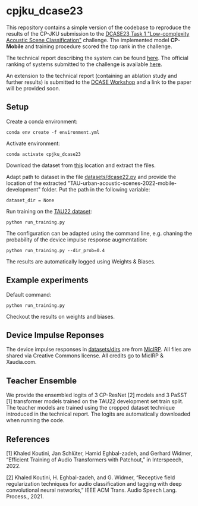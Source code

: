 # cpjku_dcase23

This repository contains a simple version of the codebase to reproduce the results of the CP-JKU submission 
to the [DCASE23 Task 1 "Low-complexity Acoustic Scene Classification"](https://dcase.community/challenge2023/task-low-complexity-acoustic-scene-classification) challenge.
The implemented model **CP-Mobile** and training procedure scored the top rank in the challenge.

The technical report describing the system can be found [here](https://dcase.community/documents/challenge2023/technical_reports/DCASE2023_Schmid_28_t1.pdf). 
The official ranking of systems submitted to the challenge is available [here](https://dcase.community/challenge2023/task-low-complexity-acoustic-scene-classification-results).

An extension to the technical report (containing an ablation study and further results) is submitted to the [DCASE Workshop](https://dcase.community/workshop2023/) and a link to the paper will be provided soon.

## Setup

Create a conda environment:

```
conda env create -f environment.yml
```

Activate environment:

```
conda activate cpjku_dcase23
```

Download the dataset from [this](https://zenodo.org/record/6337421) location and extract the files.

Adapt path to dataset in the file [datasets/dcase22.py](datasets/dcase22.py) and provide the location of the extracted
"TAU-urban-acoustic-scenes-2022-mobile-development" folder. Put the path in the following variable:

```
dataset_dir = None
```

Run training on the [TAU22 dataset](https://zenodo.org/record/6337421):

```
python run_training.py
```

The configuration can be adapted using the command line, e.g. chaning the probability of the device impulse response augmentation:

```
python run_training.py --dir_prob=0.4
```

The results are automatically logged using Weights & Biases.

## Example experiments

Default command: 

```
python run_training.py
```

Checkout the results on weights and biases.

## Device Impulse Reponses

The device impulse responses in [datasets/dirs](datasets/dirs) are from [MicIRP](http://micirp.blogspot.com/). All files
are shared via Creative Commons license. All credits go to MicIRP & Xaudia.com.


## Teacher Ensemble

We provide the ensembled logits of 3 CP-ResNet [2] models and 3 PaSST [1] transformer models trained on the TAU22 development set train split.
The teacher models are trained using the cropped dataset technique introduced in the technical report. The logits
are automatically downloaded when running the code.

## References

[1] Khaled Koutini, Jan Schlüter, Hamid Eghbal-zadeh, and Gerhard Widmer, “Efficient Training of Audio Transformers with Patchout,” in Interspeech, 2022.

[2] Khaled Koutini, H. Eghbal-zadeh, and G. Widmer, “Receptive field
regularization techniques for audio classification and tagging
with deep convolutional neural networks,” IEEE ACM Trans.
Audio Speech Lang. Process., 2021.